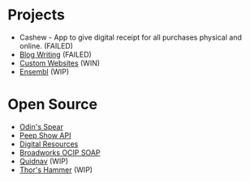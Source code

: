 # Projects

* Cashew - App to give digital receipt for all purchases physical and online. (FAILED)
* [Blog Writing](https://medium.com/@Jordan-Prescott) (FAILED)
* [Custom Websites](https://tj-construction.uk) (WIN)
* [Ensembl](https://myensembl.com) (WIP)

# Open Source

* [Odin's Spear](https://github.com/Jordan-Prescott/odins-spear)
* [Peep Show API](https://thedobby.club/docs)
* [Digital Resources](https://docs.jordan-prescott.com/digital-resources) 
* [Broadworks OCIP SOAP](https://github.com/Jordan-Prescott/broadworks-ocip-soap)
* [Quidnav](https://quidnav.com) (WIP)
* [Thor's Hammer](https://github.com/Jordan-Prescott/thors-hammer) (WIP)
